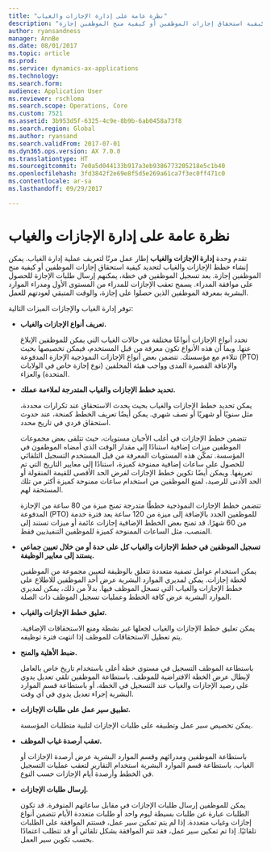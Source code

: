 ```yaml
---
title: "نظرة عامة على إدارة الإجازات والغياب"
description: "يوفر هذا الموضوع نظرة عامة على وحدة إدارة الإجازات والغياب. تقدم هذه الوحدة إطار عمل مرنًا لتعريف عملية إدارة الغياب. يمكن إنشاء خطط الإجازات والغياب لتحديد كيفية استحقاق إجازات الموظفين أو كيفية منح الموظفين إجازة."
author: ryansandness
manager: AnnBe
ms.date: 08/01/2017
ms.topic: article
ms.prod: 
ms.service: dynamics-ax-applications
ms.technology: 
ms.search.form: 
audience: Application User
ms.reviewer: rschloma
ms.search.scope: Operations, Core
ms.custom: 7521
ms.assetid: 3b953d5f-6325-4c9e-8b9b-6ab0458a73f8
ms.search.region: Global
ms.author: ryansand
ms.search.validFrom: 2017-07-01
ms.dyn365.ops.version: AX 7.0.0
ms.translationtype: HT
ms.sourcegitcommit: 7e0a5d044133b917a3eb9386773205218e5c1b40
ms.openlocfilehash: 3fd3842f2e69e8f5d5e269a61ca7f3ec0ff471c0
ms.contentlocale: ar-sa
ms.lasthandoff: 09/29/2017

---
```

# <a name="leave-and-absence-management-overview"></a>نظرة عامة على إدارة الإجازات والغياب

تقدم وحدة **إدارة الإجازات والغياب** إطار عمل مرنًا لتعريف عملية إدارة الغياب. يمكن إنشاء خطط الإجازات والغياب لتحديد كيفية استحقاق إجازات الموظفين أو كيفية منح الموظفين إجازة. بعد تسجيل الموظفين في خطة، يمكنهم إرسال طلبات الإجازة للحصول على موافقة المدراء. يسمح تعقب الإجازات للمدراء من المستوى الأول ومدراء الموارد البشرية بمعرفة الموظفين الذين حصلوا على إجازة، والوقت المتبقي لعودتهم للعمل.‬  

توفر إدارة الغياب والإجازات الميزات التالية: 

- **تعريف أنواع الإجازات والغياب.**

    تحدد أنواع الإجازات أنواعًا مختلفة من حالات الغياب التي يمكن للموظفين الإبلاغ عنها. وبما أن هذه الأنواع تكون معرفة من قبل المستخدم، فيمكن تخصيصها بحيث تتلاءم مع مؤسستك. تتضمن بعض أنواع الإجازات النموذجية الإجازة المدفوعة (PTO) والإعاقة القصيرة المدى وواجب هيئة المحلفين (نوع إجازة خاص في الولايات المتحدة) والعزاء. 

- **تحديد خطط الإجازات والغياب المتدرجة لملاءمة عملك.**

    يمكن تحديد خطط الإجازات والغياب بحيث يحدث الاستحقاق عند تكرارات محددة، مثل سنويًا أو شهريًا أو نصف شهري. يمكن أيضًا تعريف الخطط كمنحة، عند حدوث استحقاق فردي في تاريخ محدد. 

    تتضمن خطط الإجازات في أغلب الأحيان مستويات، حيث تتلقى بعض مجموعات الموظفين ميزات إضافية استنادًا إلى مقدار الوقت الذي أمضاه الموظفون في المؤسسة. تمكّن هذه المستويات المعرفة من قبل المستخدم التسجيل التلقائي للحصول على ساعات إضافية ممنوحة كميزة، استنادًا إلى معايير التاريخ التي تم تعريفها. ويمكن أيضًا تكوين خطط الإجازات لفرض الحد الأقصى للقيمة المنقولة أو الحد الأدنى للرصيد، لمنع الموظفين من استخدام ساعات ممنوحة كميزة أكثر من تلك المستحقة لهم. 

    تتضمن خطط الإجازات النموذجية خططًا متدرجة تمنح ميزة من 80 ساعة من الإجازة المدفوعة (PTO) للموظفين الجدد بالإضافة إلى ميزة من 120 ساعة بعد فترة خدمة من 60 شهرًا. قد تمنح بعض الخطط الإضافية إجازات عائمة أو ميزات تستند إلى المنصب، مثل الساعات الممنوحة كميزة للموظفين التنفيذيين فقط.

- **تسجيل الموظفين في خطط الإجازات والغياب كل على حدة أو من خلال تعيين جماعي يستند إلى معايير الوظيفة.**

    يمكن استخدام عوامل تصفية متعددة تتعلق بالوظيفة لتعيين مجموعة من الموظفين لخطة إجازات. يمكن لمديري الموارد البشرية عرض أحد الموظفين للاطلاع على خطط الإجازات والغياب التي تسجل الموظف فيها. بدلاً من ذلك، يمكن لمديري الموارد البشرية عرض كافة الخطط وعمليات تسجيل الموظف ذات الصلة.

- **تعليق خطط الإجازات والغياب.**

    يمكن تعليق خطط الإجازات والغياب لجعلها غير نشطة ومنع الاستحقاقات الإضافية. يتم تعطيل الاستحقاقات للموظف إذا انتهت فترة توظيفه.  

- **ضبط الأهلية والمنح.**

    باستطاعة الموظف التسجيل في مستوى خطة أعلى باستخدام تاريخ خاص بالعامل لإبطال عرض الخطة الافتراضية للموظف. باستطاعة الموظفين تلقي تعديل يدوي على رصيد الإجازات والغياب عند التسجيل في الخطة، أو باستطاعة قسم الموارد البشرية إجراء تعديل يدوي في أي وقت. 

- **تطبيق سير عمل على طلبات الإجازات.**

     يمكن تخصيص سير عمل وتطبيقه على طلبات الإجازات لتلبية متطلبات المؤسسة.  

- **تعقب أرصدة غياب الموظف.**

    باستطاعة الموظفين ومدرائهم وقسم الموارد البشرية عرض أرصدة الإجازات أو الغياب. باستطاعة قسم الموارد البشرية استخدام التقارير لتعقب عمليات التسجيل في الخطط وأرصدة أيام الإجازات حسب النوع. 

- **إرسال طلبات الإجازات.**

    يمكن للموظفين إرسال طلبات الإجازات في مقابل ساعاتهم المتوفرة. قد تكون الطلبات عبارة عن طلبات بسيطة ليوم واحد أو طلبات متعددة الأيام تتضمن أنواع إجازات وغياب متعددة. إذا لم يتم تمكين سير عمل، فستتم الموافقة على الطلبات تلقائيًا. إذا تم تمكين سير عمل، فقد تتم الموافقة بشكل تلقائي أو قد تتطلب اعتمادًا بحسب تكوين سير العمل.


